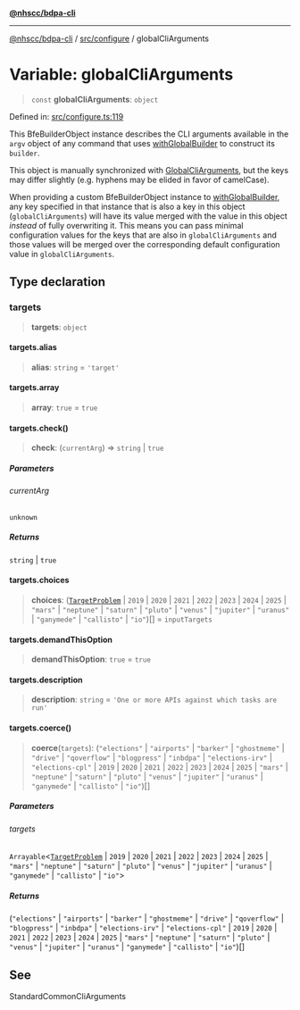 [**@nhscc/bdpa-cli**](../../../README.md)

***

[@nhscc/bdpa-cli](../../../README.md) / [src/configure](../README.md) / globalCliArguments

# Variable: globalCliArguments

> `const` **globalCliArguments**: `object`

Defined in: [src/configure.ts:119](https://github.com/nhscc/bdpa-cli/blob/aab43dbd010a981851c0502d764dfd948966b4ad/src/configure.ts#L119)

This BfeBuilderObject instance describes the CLI arguments available
in the `argv` object of any command that uses [withGlobalBuilder](../../util/functions/withGlobalBuilder.md) to
construct its `builder`.

This object is manually synchronized with [GlobalCliArguments](../type-aliases/GlobalCliArguments.md), but the
keys may differ slightly (e.g. hyphens may be elided in favor of camelCase).

When providing a custom BfeBuilderObject instance to
[withGlobalBuilder](../../util/functions/withGlobalBuilder.md), any key specified in that instance that is also a
key in this object (`globalCliArguments`) will have its value merged with the
value in this object _instead_ of fully overwriting it. This means you can
pass minimal configuration values for the keys that are also in
`globalCliArguments` and those values will be merged over the corresponding
default configuration value in `globalCliArguments`.

## Type declaration

### targets

> **targets**: `object`

#### targets.alias

> **alias**: `string` = `'target'`

#### targets.array

> **array**: `true` = `true`

#### targets.check()

> **check**: (`currentArg`) => `string` \| `true`

##### Parameters

###### currentArg

`unknown`

##### Returns

`string` \| `true`

#### targets.choices

> **choices**: ([`TargetProblem`](../../constant/type-aliases/TargetProblem.md) \| `2019` \| `2020` \| `2021` \| `2022` \| `2023` \| `2024` \| `2025` \| `"mars"` \| `"neptune"` \| `"saturn"` \| `"pluto"` \| `"venus"` \| `"jupiter"` \| `"uranus"` \| `"ganymede"` \| `"callisto"` \| `"io"`)[] = `inputTargets`

#### targets.demandThisOption

> **demandThisOption**: `true` = `true`

#### targets.description

> **description**: `string` = `'One or more APIs against which tasks are run'`

#### targets.coerce()

> **coerce**(`targets`): (`"elections"` \| `"airports"` \| `"barker"` \| `"ghostmeme"` \| `"drive"` \| `"qoverflow"` \| `"blogpress"` \| `"inbdpa"` \| `"elections-irv"` \| `"elections-cpl"` \| `2019` \| `2020` \| `2021` \| `2022` \| `2023` \| `2024` \| `2025` \| `"mars"` \| `"neptune"` \| `"saturn"` \| `"pluto"` \| `"venus"` \| `"jupiter"` \| `"uranus"` \| `"ganymede"` \| `"callisto"` \| `"io"`)[]

##### Parameters

###### targets

`Arrayable`\<[`TargetProblem`](../../constant/type-aliases/TargetProblem.md) \| `2019` \| `2020` \| `2021` \| `2022` \| `2023` \| `2024` \| `2025` \| `"mars"` \| `"neptune"` \| `"saturn"` \| `"pluto"` \| `"venus"` \| `"jupiter"` \| `"uranus"` \| `"ganymede"` \| `"callisto"` \| `"io"`\>

##### Returns

(`"elections"` \| `"airports"` \| `"barker"` \| `"ghostmeme"` \| `"drive"` \| `"qoverflow"` \| `"blogpress"` \| `"inbdpa"` \| `"elections-irv"` \| `"elections-cpl"` \| `2019` \| `2020` \| `2021` \| `2022` \| `2023` \| `2024` \| `2025` \| `"mars"` \| `"neptune"` \| `"saturn"` \| `"pluto"` \| `"venus"` \| `"jupiter"` \| `"uranus"` \| `"ganymede"` \| `"callisto"` \| `"io"`)[]

## See

StandardCommonCliArguments
